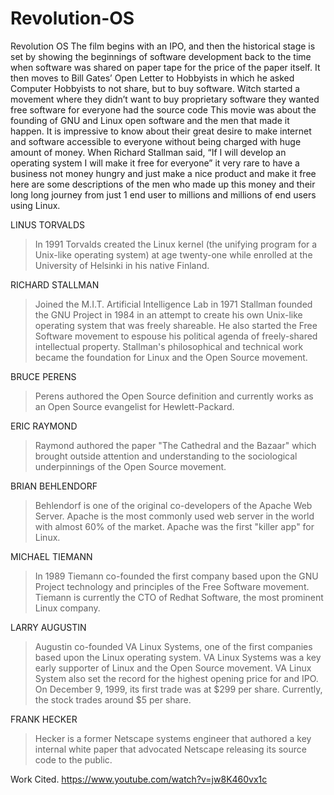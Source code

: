 # Revolution-OS

Revolution OS
The film begins with an IPO, and then the historical stage is set by showing the beginnings of software development back to the time when software was shared on paper tape for the price of the paper itself. It then moves to Bill Gates’ Open Letter to Hobbyists in which he asked Computer Hobbyists to not share, but to buy software. Witch started a movement where they didn’t want to buy proprietary software they wanted free software for everyone had the source code 
This movie was about the founding of GNU and Linux open software and the men that made it happen.
It is impressive to know about their great desire to make internet and software accessible to everyone without being charged with huge amount of money. When Richard Stallman said, “If I will develop an operating system I will make it free for everyone” it very rare to have a business not money hungry and just make a nice product and make it free here are some descriptions of the men who made up this money and their long long journey from just 1 end user to millions and millions of end users using Linux. 

LINUS TORVALDS
>In 1991 Torvalds created the Linux kernel (the unifying program for a Unix-like operating system) at age twenty-one while enrolled at the University of Helsinki in his native Finland.

RICHARD STALLMAN
>Joined the M.I.T. Artificial Intelligence Lab in 1971
Stallman founded the GNU Project in 1984 in an attempt to create his own Unix-like operating system that was freely shareable. He also started the Free Software movement to espouse his political agenda of freely-shared intellectual property. Stallman's philosophical and technical work became the foundation for Linux and the Open Source movement.

BRUCE PERENS
>Perens authored the Open Source definition and currently works as an Open Source evangelist for Hewlett-Packard.

ERIC RAYMOND
>Raymond authored the paper "The Cathedral and the Bazaar" which brought outside attention and understanding to the sociological underpinnings of the Open Source movement.

BRIAN BEHLENDORF
>Behlendorf is one of the original co-developers of the Apache Web Server. Apache is the most commonly used web server in the world with almost 60% of the market. Apache was the first "killer app" for Linux.

MICHAEL TIEMANN
>In 1989 Tiemann co-founded the first company based upon the GNU Project technology and principles of the Free Software movement. Tiemann is currently the CTO of Redhat Software, the most prominent Linux company.

LARRY AUGUSTIN
>Augustin co-founded VA Linux Systems, one of the first companies based upon the Linux operating system. VA Linux Systems was a key early supporter of Linux and the Open Source movement. VA Linux System also set the record for the highest opening price for and IPO. On December 9, 1999, its first trade was at $299 per share. Currently, the stock trades around $5 per share.

FRANK HECKER
>Hecker is a former Netscape systems engineer that authored a key internal white paper that advocated Netscape releasing its source code to the public.

Work Cited.
https://www.youtube.com/watch?v=jw8K460vx1c

